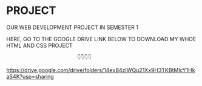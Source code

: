 # PROJECT
OUR WEB DEVELOPMENT PROJECT IN SEMESTER 1

HERE, GO TO THE GOOGLE DRIVE LINK BELOW TO DOWNLOAD MY WHOE HTML AND CSS PROJECT

                              👇👇👇👇

https://drive.google.com/drive/folders/14evB4zIWQu21Xx9H3TKBtMlcY1HkaS4K?usp=sharing
